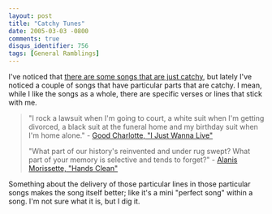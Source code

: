 ```yaml
---
layout: post
title: "Catchy Tunes"
date: 2005-03-03 -0800
comments: true
disqus_identifier: 756
tags: [General Ramblings]
---
```

I've noticed that [there are some songs that are just
catchy](/archive/2002/08/29/edge-of-seventeen.aspx), but lately I've
noticed a couple of songs that have particular parts that are catchy. I
mean, while I like the songs as a whole, there are specific verses or
lines that stick with me.
> "I rock a lawsuit when I'm going to court, a white suit when I'm
> getting divorced, a black suit at the funeral home and my birthday
> suit when I'm home alone." - [Good Charlotte, "I Just Wanna
> Live"](http://www.amazon.com/exec/obidos/ASIN/B0002X590Q/mhsvortex)
>  
>  "What part of our history's reinvented and under rug swept? What part
> of your memory is selective and tends to forget?" - [Alanis
> Morissette, "Hands
> Clean"](http://www.amazon.com/exec/obidos/ASIN/B00005TPKC/mhsvortex)


 Something about the delivery of those particular lines in those
particular songs makes the song itself better; like it's a mini "perfect
song" within a song. I'm not sure what it is, but I dig it.
